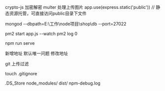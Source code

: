 crypto-js  加密解密
multer   处理上传图片
app.use(express.static('public')) // 静态资源托管，可直接访问public目录下文件

mongod --dbpath=E:\工作\node项目\shop\db --port=27022

pm2 start app.js --watch
pm2 log 0

npm run serve


新增地址 默认唯一问题
修改地址


git 上传过滤

touch .gitignore

.DS_Store
node_modules/
dist/
npm-debug.log
